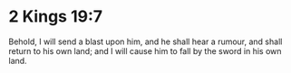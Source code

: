# 2 Kings 19:7

Behold, I will send a blast upon him, and he shall hear a rumour, and shall return to his own land; and I will cause him to fall by the sword in his own land.